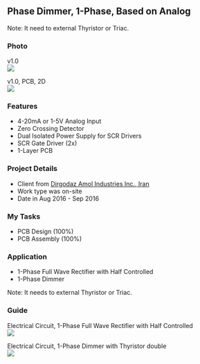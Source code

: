 ## Phase Dimmer, 1-Phase, Based on Analog
Note: It need to external Thyristor or Triac.

### Photo
v1.0  
![](https://s32.picofile.com/file/8477970526/v1_0.jpg)

v1.0, PCB, 2D  
![](https://s32.picofile.com/file/8477970534/v1_0_PCB_2D.png)

### Features
- 4-20mA or 1-5V Analog Input 
- Zero Crossing Detector
- Dual Isolated Power Supply for SCR Drivers
- SCR Gate Driver (2x)
- 1-Layer PCB

### Project Details
- Client from [Dirgodaz Amol Industries Inc., Iran](https://dirgodazamol.com/en/)  
- Work type was on-site  
- Date in Aug 2016 - Sep 2016  

### My Tasks 
- PCB Design (100%)
- PCB Assembly (100%)

### Application
- 1-Phase Full Wave Rectifier with Half Controlled
- 1-Phase Dimmer

Note: It needs to external Thyristor or Triac.

### Guide
Electrical Circuit, 1-Phase Full Wave Rectifier with Half Controlled  
![](https://s32.picofile.com/file/8477855518/C1.png)

Electrical Circuit, 1-Phase Dimmer with Thyristor double  
![](https://s32.picofile.com/file/8477855468/C2.png)

